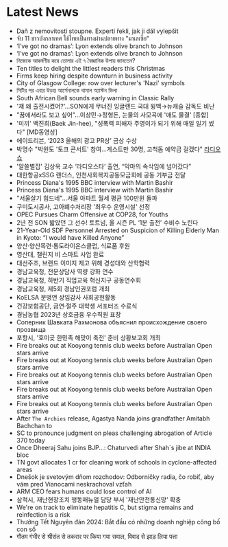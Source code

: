 # Latest News
-  Daň z nemovitostí stoupne. Experti řekli, jak ji dál vylepšit
-  จับ 11 ชาวบังกลาเทศ ใช้ไทยเป็นทางผ่านปลายทาง "มาเลเซีย"
-  ‘I’ve got no dramas’: Lyon extends olive branch to Johnson
-  ‘I’ve got no dramas’: Lyon extends olive branch to Johnson
-  নিজেকে আকর্ষণীয় করে তোলার এই ৭ বৈজ্ঞানিক উপায় জানতেন?
-  Ten titles to delight the littlest readers this Christmas
-  Firms keep hiring despite downturn in business activity
-  City of Glasgow College: row over lecturer's 'Nazi' symbols
-  সিটির পর এবার উড়ন্ত আর্সেনালকে থামাল অ্যাস্টন ভিলা
-  South African Bell sounds early warning in Classic Rally
-  '쟤 왜 출전시켰어?'…SON에게 무너진 잉글랜드 국대 윙백→뉴캐슬 감독도 비난
-  "꿈에서라도 보고 싶어"…이상민→정형돈, 눈물의 사모곡에 '애도 물결' [종합]
-  '미끼' 백진희(Baek Jin-hee), "성폭력 피해자 주영이가 되기 위해 매일 일기 썼다" [MD동영상]
-  에이드리븐, ‘2023 올해의 광고 PR상’ 금상 수상
-  박명수 "박원도 '토크 콘서트' 참여…게스트만 30명, 고척돔 예약금 걸겠다" [라디오쇼](종합)
-  '알쓸별잡' 김상욱 교수 ‘라디오스타’ 출연, “악마의 속삭임에 넘어갔다”
-  대한항공xSSG 랜더스, 인천사회복지공동모금회에 공동 기부금 전달
-  Princess Diana's 1995 BBC interview with Martin Bashir
-  Princess Diana's 1995 BBC interview with Martin Bashir
-  "서울살기 힘드네"...서울 아파트 월세 평균 100만원 돌파
-  구미도시공사, 고아폐수처리장 '최우수 운영시설' 선정
-  OPEC Pursues Charm Offensive at COP28, for Youths
-  2년 전 SON 밟았던 그 선수! 토트넘, 올 시즌 PL ‘1분 출전’ 수비수 노린다
-  21-Year-Old SDF Personnel Arrested on Suspicion of Killing Elderly Man in Kyoto: “I would have Killed Anyone”
-  양산·양산목련·통도라이온스클럽, 식료품 후원
-  영산대, 챌린지 비 스마트 사업 완료
-  대선주조, 브랜드 이미지 제고 위해 경성대와 산학협력
-  경남교육청, 전문상담사 역량 강화 연수
-  경남교육청, 하반기 직업교육 혁신지구 공동연수회
-  경남교육청, 제5회 경남인권포럼 개최
-  KoELSA 문병연 상임감사 사회공헌활동
-  건강보험공단, 금연·절주 대학생 서포터즈 수료식
-  경남농협 2023년 상호금융 우수직원 표창
-  Соперник Шавката Рахмонова объяснил происхождение своего прозвища
-  포항시, '호미곶 한민족 해맞이 축전' 준비 상황보고회 개최
-  Fire breaks out at Kooyong tennis club weeks before Australian Open stars arrive
-  Fire breaks out at Kooyong tennis club weeks before Australian Open stars arrive
-  Fire breaks out at Kooyong tennis club weeks before Australian Open stars arrive
-  Fire breaks out at Kooyong tennis club weeks before Australian Open stars arrive
-  Fire breaks out at Kooyong tennis club weeks before Australian Open stars arrive
-  After `The Archies` release, Agastya Nanda joins grandfather Amitabh Bachchan to
-  SC to pronounce judgment on pleas challenging abrogation of Article 370 today
-  Once Dheeraj Sahu joins BJP...: Chaturvedi after Shah`s jibe at INDIA bloc
-  TN govt allocates 1 cr for cleaning work of schools in cyclone-affected areas
-  Dnešok je svetovým dňom rozchodov: Odborníčky radia, čo robiť, aby vám pred Vianocami neskrachoval vzťah
-  ARM CEO fears humans could lose control of AI
-  삼척시, 재난현장조치 행동매뉴얼 담당 부서 '재난안전통신망' 확충
-  We're on track to eliminate hepatitis C, but stigma remains and reinfection is a risk
-  Thưởng Tết Nguyên đán 2024: Bắt đầu có những doanh nghiệp công bố con số
-  गौतम गंभीर से श्रीसंत से तकरार पर किया गया सवाल, विवाद से झाड़ लिया पत्ता
